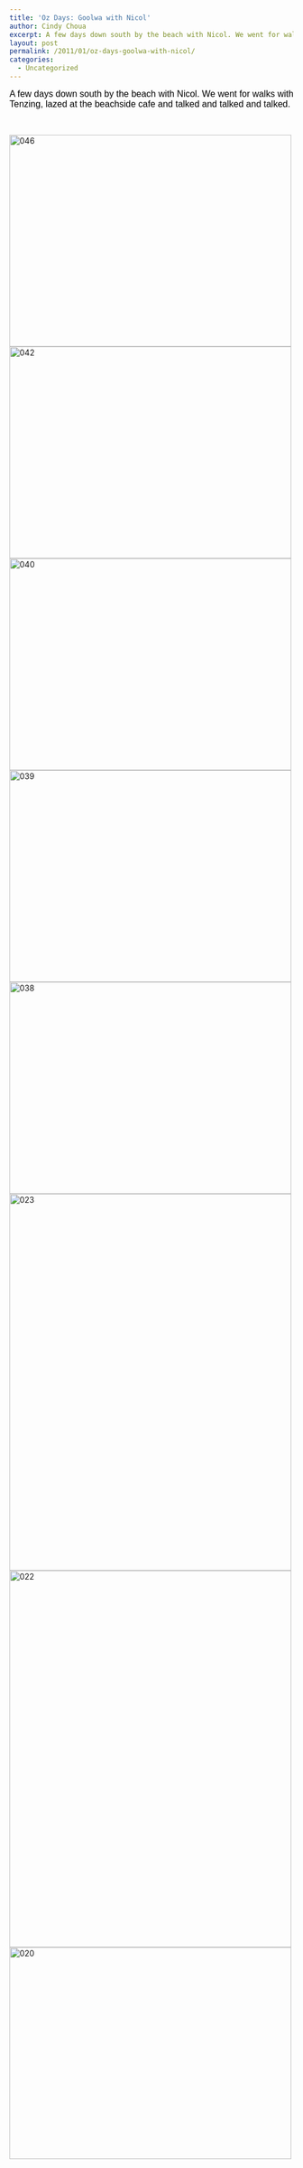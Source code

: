 ```yaml
---
title: 'Oz Days: Goolwa with Nicol'
author: Cindy Choua
excerpt: A few days down south by the beach with Nicol. We went for walks with Tenzing, lazed at the beachside cafe and talked and talked and talked.
layout: post
permalink: /2011/01/oz-days-goolwa-with-nicol/
categories:
  - Uncategorized
---
```

<div style="font-family:arial, helvetica, sans-serif;font-size:12pt;color:#000000;">
  <div>
    A few days down south by the beach with Nicol. We went for walks with Tenzing, lazed at&nbsp;the beachside cafe and talked and talked and talked.
  </div>
</div>

&nbsp; 

<div class='p_embed p_image_embed'>
  <a href="/wp-content/uploads/2011/01/046-scaled-1000.jpg"><img alt="046" height="375" src="/wp-content/uploads/2011/01/046-scaled-1000.jpg?w=300" width="500" /></a><a href="/wp-content/uploads/2011/01/042-scaled-1000.jpg"><img alt="042" height="375" src="/wp-content/uploads/2011/01/042-scaled-1000.jpg?w=300" width="500" /></a><a href="/wp-content/uploads/2011/01/040-scaled-10001.jpg"><img alt="040" height="375" src="/wp-content/uploads/2011/01/040-scaled-10001.jpg?w=300" width="500" /></a><a href="/wp-content/uploads/2011/01/039-scaled-10001.jpg"><img alt="039" height="375" src="/wp-content/uploads/2011/01/039-scaled-10001.jpg?w=300" width="500" /></a><a href="/wp-content/uploads/2011/01/038-scaled-1000.jpg"><img alt="038" height="375" src="/wp-content/uploads/2011/01/038-scaled-1000.jpg?w=300" width="500" /></a><a href="/wp-content/uploads/2011/01/023-scaled-1000.jpg"><img alt="023" height="667" src="/wp-content/uploads/2011/01/023-scaled-1000.jpg?w=225" width="500" /></a><a href="/wp-content/uploads/2011/01/022-scaled-1000.jpg"><img alt="022" height="667" src="/wp-content/uploads/2011/01/022-scaled-1000.jpg?w=225" width="500" /></a><a href="/wp-content/uploads/2011/01/020-scaled-1000.jpg"><img alt="020" height="375" src="/wp-content/uploads/2011/01/020-scaled-1000.jpg?w=300" width="500" /></a>
</div>